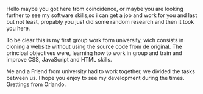 Hello maybe you got here from coincidence, or maybe you are looking further to see my software skills,so i can get a job and work for you and  last but not least,
propably you just did some random research and then it took you here.

To be clear this is my first group work form university, wich consists in cloning a website without using the source code from de original.
The principal objectives were, learning how to work in group and train  and improve CSS, JavaScript and HTML skills.

Me and a Friend from university had to work together, we divided the tasks between us.
I hope you enjoy to see my development during the times.
Grettings from Orlando.
